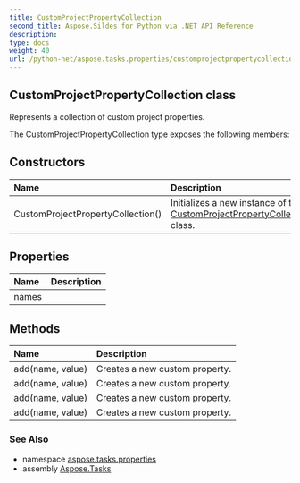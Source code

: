 ```yaml
---
title: CustomProjectPropertyCollection
second_title: Aspose.Sildes for Python via .NET API Reference
description: 
type: docs
weight: 40
url: /python-net/aspose.tasks.properties/customprojectpropertycollection/
---
```


## CustomProjectPropertyCollection class

Represents a collection of custom project properties.

The CustomProjectPropertyCollection type exposes the following members:
## Constructors
| Name | Description |
| :- | :- |
|CustomProjectPropertyCollection()|Initializes a new instance of the [CustomProjectPropertyCollection](../../aspose.tasks.properties/customprojectpropertycollection/) class.|
## Properties
| Name | Description |
| :- | :- |
|names|  |
## Methods
| Name | Description |
| :- | :- |
|add(name, value)|Creates a new custom property.|
|add(name, value)|Creates a new custom property.|
|add(name, value)|Creates a new custom property.|
|add(name, value)|Creates a new custom property.|

### See Also

* namespace [aspose.tasks.properties](../../aspose.tasks.properties/)
* assembly [Aspose.Tasks](/tasks/python-net/)


